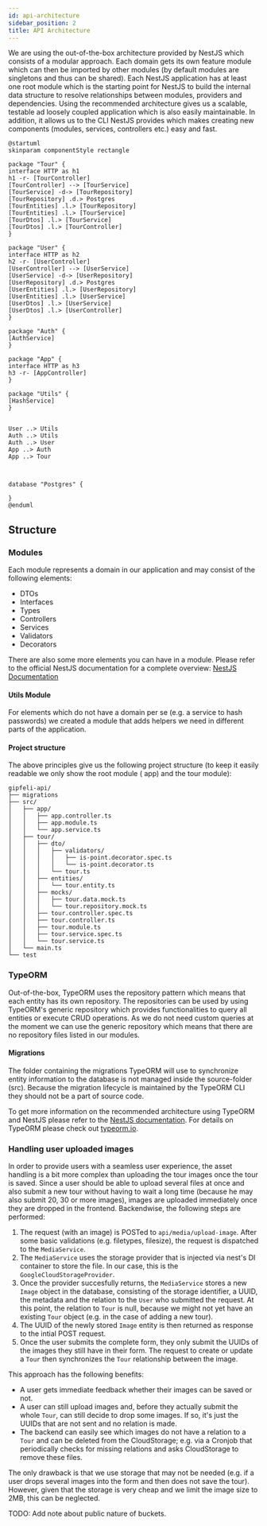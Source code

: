 ```yaml
---
id: api-architecture 
sidebar_position: 2 
title: API Architecture
---
```


We are using the out-of-the-box architecture provided by NestJS which consists of a modular approach. Each domain gets
its own feature module which can then be imported by other modules (by default modules are singletons and thus can be
shared). Each NestJS application has at least one root module which is the starting point for NestJS to build the
internal data structure to resolve relationships between modules, providers and dependencies. Using the recommended
architecture gives us a scalable, testable ad loosely coupled application which is also easily maintainable. In
addition, it allows us to the CLI NestJS provides which makes creating new components (modules, services, controllers
etc.) easy and fast.

```plantuml Overall
@startuml
skinparam componentStyle rectangle

package "Tour" {
interface HTTP as h1
h1 -r- [TourController]
[TourController] --> [TourService]
[TourService] -d-> [TourRepository]
[TourRepository] .d.> Postgres
[TourEntities] .l.> [TourRepository]
[TourEntities] .l.> [TourService]
[TourDtos] .l.> [TourService]
[TourDtos] .l.> [TourController]
}

package "User" {
interface HTTP as h2
h2 -r- [UserController]
[UserController] --> [UserService]
[UserService] -d-> [UserRepository]
[UserRepository] .d.> Postgres
[UserEntities] .l.> [UserRepository]
[UserEntities] .l.> [UserService]
[UserDtos] .l.> [UserService]
[UserDtos] .l.> [UserController]
}

package "Auth" {
[AuthService]
}

package "App" {
interface HTTP as h3
h3 -r- [AppController]
}

package "Utils" {
[HashService]
}


User ..> Utils
Auth ..> Utils
Auth ..> User
App ..> Auth
App ..> Tour



database "Postgres" {

}
@enduml
```

## Structure

### Modules

Each module represents a domain in our application and may consist of the following elements:

- DTOs
- Interfaces
- Types
- Controllers
- Services
- Validators
- Decorators

There are also some more elements you can have in a module. Please refer to the official NestJS documentation for a
complete overview: [NestJS Documentation](https://docs.nestjs.com)

#### Utils Module

For elements which do not have a domain per se (e.g. a service to hash passwords) we created a module that adds helpers
we need in different parts of the application.

#### Project structure

The above principles give us the following project structure (to keep it easily readable we only show the root module (
app) and the tour module):

```
gipfeli-api/
├── migrations
├── src/
│   ├── app/
│   │   ├── app.controller.ts
│   │   ├── app.module.ts
│   │   └── app.service.ts
│   ├── tour/
│   │   ├── dto/
│   │   │   ├── validators/
│   │   │   │   ├── is-point.decorator.spec.ts
│   │   │   │   └── is-point.decorator.ts
│   │   │   └── tour.ts
│   │   ├── entities/
│   │   │   └── tour.entity.ts
│   │   ├── mocks/
│   │   │   ├── tour.data.mock.ts
│   │   │   └── tour.repository.mock.ts
│   │   ├── tour.controller.spec.ts
│   │   ├── tour.controller.ts
│   │   ├── tour.module.ts
│   │   ├── tour.service.spec.ts
│   │   └── tour.service.ts
│   └── main.ts
└── test
```

### TypeORM

Out-of-the-box, TypeORM uses the repository pattern which means that each entity has its own repository. The
repositories can be used by using TypeORM's generic repository which provides functionalities to query all entities or
execute CRUD operations. As we do not need custom queries at the moment we can use the generic repository which means
that there are no repository files listed in our modules.

#### Migrations

The folder containing the migrations TypeORM will use to synchronize entity information to the database is not managed
inside the source-folder (src). Because the migration lifecycle is maintained by the TypeORM CLI they should not be a
part of source code.

To get more information on the recommended architecture using TypeORM and NestJS please refer to
the [NestJS documentation](https://docs.nestjs.com/techniques/database#database). For details on TypeORM please check
out [typeorm.io](https://typeorm.io/).

### Handling user uploaded images

In order to provide users with a seamless user experience, the asset handling is a bit more complex than uploading the
tour images once the tour is saved. Since a user should be able to upload several files at once and also submit a new
tour without having to wait a long time (because he may also submit 20, 30 or more images), images are uploaded
immediately once they are dropped in the frontend. Backendwise, the following steps are performed:

1. The request (with an image) is POSTed to `api/media/upload-image`. After some basic validations (e.g. filetypes,
   filesize), the request is dispatched to the `MediaService`.
2. The `MediaService` uses the storage provider that is injected via nest's DI container to store the file. In our case,
   this is the `GoogleCloudStorageProvider`.
3. Once the provider succesfully returns, the `MediaService` stores a new `Image` object in the database, consisting of
   the storage identifier, a UUID, the metadata and the relation to the `User` who submitted the request. At this point,
   the relation to `Tour` is null, because we might not yet have an existing `Tour` object (e.g. in the case of adding a
   new tour).
4. The UUID of the newly stored `Image` entity is then returned as response to the intial POST request.
5. Once the user submits the complete form, they only submit the UUIDs of the images they still have in their form. The
   request to create or update a `Tour` then synchronizes the `Tour` relationship between the image.

This approach has the following benefits:

* A user gets immediate feedback whether their images can be saved or not.
* A user can still upload images and, before they actually submit the whole `Tour`, can still decide to drop some
  images. If so, it's just the UUIDs that are not sent and no relation is made.
* The backend can easily see which images do not have a relation to a `Tour` and can be deleted from the CloudStorage;
  e.g. via a Cronjob that periodically checks for missing relations and asks CloudStorage to remove these files.

The only drawback is that we use storage that may not be needed (e.g. if a user drops several images into the form and
then does not save the tour). However, given that the storage is very cheap and we limit the image size to 2MB, this can
be neglected.

TODO: Add note about public nature of buckets.